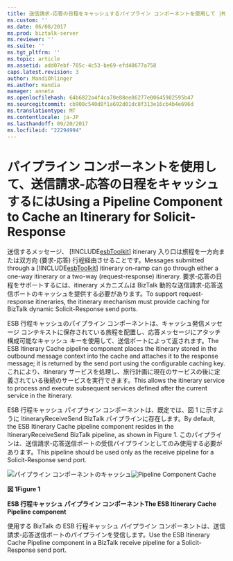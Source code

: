 ```yaml
---
title: 送信請求-応答の日程をキャッシュするパイプライン コンポーネントを使用して |Microsoft ドキュメント
ms.custom: ''
ms.date: 06/08/2017
ms.prod: biztalk-server
ms.reviewer: ''
ms.suite: ''
ms.tgt_pltfrm: ''
ms.topic: article
ms.assetid: add07ebf-785c-4c53-be69-efd40677a758
caps.latest.revision: 3
author: MandiOhlinger
ms.author: mandia
manager: anneta
ms.openlocfilehash: 64b6822a4f4ca70e88ee86277e00645982595b47
ms.sourcegitcommit: cb908c540d8f1a692d01dc8f313e16cb4b4e696d
ms.translationtype: MT
ms.contentlocale: ja-JP
ms.lasthandoff: 09/20/2017
ms.locfileid: "22294994"
---
```

# <a name="using-a-pipeline-component-to-cache-an-itinerary-for-solicit-response"></a><span data-ttu-id="e767e-102">パイプライン コンポーネントを使用して、送信請求-応答の日程をキャッシュするには</span><span class="sxs-lookup"><span data-stu-id="e767e-102">Using a Pipeline Component to Cache an Itinerary for Solicit-Response</span></span>
<span data-ttu-id="e767e-103">送信するメッセージ、 [!INCLUDE[esbToolkit](../includes/esbtoolkit-md.md)] itinerary 入り口は旅程を一方向または双方向 (要求-応答) 行程経由させることです。</span><span class="sxs-lookup"><span data-stu-id="e767e-103">Messages submitted through a [!INCLUDE[esbToolkit](../includes/esbtoolkit-md.md)] itinerary on-ramp can go through either a one-way itinerary or a two-way (request-response) itinerary.</span></span> <span data-ttu-id="e767e-104">要求-応答の日程をサポートするには、itinerary メカニズムは BizTalk 動的な送信請求-応答送信ポートのキャッシュを提供する必要があります。</span><span class="sxs-lookup"><span data-stu-id="e767e-104">To support request-response itineraries, the itinerary mechanism must provide caching for BizTalk dynamic Solicit-Response send ports.</span></span>  
  
 <span data-ttu-id="e767e-105">ESB 行程キャッシュのパイプライン コンポーネントは、キャッシュ発信メッセージ コンテキストに保存されている旅程を配置し、応答メッセージにアタッチ構成可能なキャッシュ キーを使用して、送信ポートによって返されます。</span><span class="sxs-lookup"><span data-stu-id="e767e-105">The ESB Itinerary Cache pipeline component places the itinerary stored in the outbound message context into the cache and attaches it to the response message; it is returned by the send port using the configurable caching key.</span></span> <span data-ttu-id="e767e-106">これにより、itinerary サービスを処理し、旅行計画に現在のサービスの後に定義されている後続のサービスを実行できます。</span><span class="sxs-lookup"><span data-stu-id="e767e-106">This allows the itinerary service to process and execute subsequent services defined after the current service in the itinerary.</span></span>  
  
 <span data-ttu-id="e767e-107">ESB 行程キャッシュ パイプライン コンポーネントは、既定では、図 1 に示すように ItineraryReceiveSend BizTalk パイプラインに存在します。</span><span class="sxs-lookup"><span data-stu-id="e767e-107">By default, the ESB Itinerary Cache pipeline component resides in the ItineraryReceiveSend BizTalk pipeline, as shown in Figure 1.</span></span> <span data-ttu-id="e767e-108">このパイプラインは、送信請求-応答送信ポートの受信パイプラインとしてのみ使用する必要があります。</span><span class="sxs-lookup"><span data-stu-id="e767e-108">This pipeline should be used only as the receive pipeline for a Solicit-Response send port.</span></span>  
  
 <span data-ttu-id="e767e-109">![パイプライン コンポーネントのキャッシュ](../esb-toolkit/media/ch4-pipelinecomponentcache.gif "Ch4 PipelineComponentCache")</span><span class="sxs-lookup"><span data-stu-id="e767e-109">![Pipeline Component Cache](../esb-toolkit/media/ch4-pipelinecomponentcache.gif "Ch4-PipelineComponentCache")</span></span>  
  
 <span data-ttu-id="e767e-110">**図 1**</span><span class="sxs-lookup"><span data-stu-id="e767e-110">**Figure 1**</span></span>  
  
 <span data-ttu-id="e767e-111">**ESB 行程キャッシュ パイプライン コンポーネント**</span><span class="sxs-lookup"><span data-stu-id="e767e-111">**The ESB Itinerary Cache Pipeline component**</span></span>  
  
 <span data-ttu-id="e767e-112">使用する BizTalk の ESB 行程キャッシュ パイプライン コンポーネントは、送信請求-応答送信ポートのパイプラインを受信します。</span><span class="sxs-lookup"><span data-stu-id="e767e-112">Use the ESB Itinerary Cache Pipeline component in a BizTalk receive pipeline for a Solicit-Response send port.</span></span>